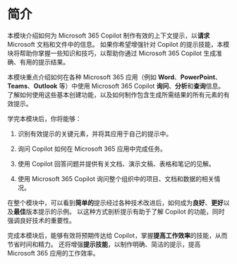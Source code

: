 # 简介

本模块介绍如何为 Microsoft 365 Copilot 制作有效的上下文提示，以**请求** Microsoft 文档和文件中的信息。 如果你希望增强针对 Copilot 的提示技能，本模块将帮助你掌握一些知识和技巧，以帮助你通过 Microsoft 365 Copilot 生成准确、有用的提示结果。

本模块重点介绍如何在各种 Microsoft 365 应用（例如 **Word**、**PowerPoint**、**Teams**、**Outlook** 等）中使用 Microsoft 365 Copilot **询问**、**分析**和**查询**信息。 了解如何使用这些基本创建功能，以及如何制作包含生成所需结果的所有元素的有效提示。

学完本模块后，你将能够：

1. 识别有效提示的关键元素，并将其应用于自己的提示中。

1. 询问 Copilot 如何在 Microsoft 365 应用中完成任务。

1. 使用 Copilot 回答问题并提供有关文档、演示文稿、表格和笔记的见解。

1. 使用 Microsoft 365 Copilot 询问整个组织中的项目、文档和数据的相关情况。

在整个模块中，可以看到**简单的**提示经过各种技术改进后，如何成为**良好**、**更好**以及**最佳**版本提示的示例。 以这种方式剖析提示有助于了解 Copilot 的功能，同时强调良好技术的重要性。

完成本模块后，能够有效将预期传达给 Copilot，掌握**提高工作效率**的技能，从而节省时间和精力。 还将增强**提示技能**，以制作明确、简洁的提示，提高 Microsoft 365 应用的工作效率。
